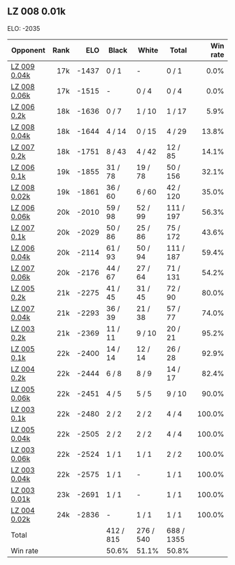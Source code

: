 ## LZ 008 0.01k ##

ELO: -2035

Opponent | Rank | ELO | Black | White | Total | Win rate
---------|-----:|----:|-------|-------|-------|-------:
[LZ 009 0.04k](LZ%20009%200.04k.md) | 17k | -1437 | 0 / 1 | - | 0 / 1 | 0.0%
[LZ 008 0.06k](LZ%20008%200.06k.md) | 17k | -1515 | - | 0 / 4 | 0 / 4 | 0.0%
[LZ 006 0.2k](LZ%20006%200.2k.md) | 18k | -1636 | 0 / 7 | 1 / 10 | 1 / 17 | 5.9%
[LZ 008 0.04k](LZ%20008%200.04k.md) | 18k | -1644 | 4 / 14 | 0 / 15 | 4 / 29 | 13.8%
[LZ 007 0.2k](LZ%20007%200.2k.md) | 18k | -1751 | 8 / 43 | 4 / 42 | 12 / 85 | 14.1%
[LZ 006 0.1k](LZ%20006%200.1k.md) | 19k | -1855 | 31 / 78 | 19 / 78 | 50 / 156 | 32.1%
[LZ 008 0.02k](LZ%20008%200.02k.md) | 19k | -1861 | 36 / 60 | 6 / 60 | 42 / 120 | 35.0%
[LZ 006 0.06k](LZ%20006%200.06k.md) | 20k | -2010 | 59 / 98 | 52 / 99 | 111 / 197 | 56.3%
[LZ 007 0.1k](LZ%20007%200.1k.md) | 20k | -2029 | 50 / 86 | 25 / 86 | 75 / 172 | 43.6%
[LZ 006 0.04k](LZ%20006%200.04k.md) | 20k | -2114 | 61 / 93 | 50 / 94 | 111 / 187 | 59.4%
[LZ 007 0.06k](LZ%20007%200.06k.md) | 20k | -2176 | 44 / 67 | 27 / 64 | 71 / 131 | 54.2%
[LZ 005 0.2k](LZ%20005%200.2k.md) | 21k | -2275 | 41 / 45 | 31 / 45 | 72 / 90 | 80.0%
[LZ 007 0.04k](LZ%20007%200.04k.md) | 21k | -2293 | 36 / 39 | 21 / 38 | 57 / 77 | 74.0%
[LZ 003 0.2k](LZ%20003%200.2k.md) | 21k | -2369 | 11 / 11 | 9 / 10 | 20 / 21 | 95.2%
[LZ 005 0.1k](LZ%20005%200.1k.md) | 22k | -2400 | 14 / 14 | 12 / 14 | 26 / 28 | 92.9%
[LZ 004 0.2k](LZ%20004%200.2k.md) | 22k | -2444 | 6 / 8 | 8 / 9 | 14 / 17 | 82.4%
[LZ 005 0.06k](LZ%20005%200.06k.md) | 22k | -2451 | 4 / 5 | 5 / 5 | 9 / 10 | 90.0%
[LZ 003 0.1k](LZ%20003%200.1k.md) | 22k | -2480 | 2 / 2 | 2 / 2 | 4 / 4 | 100.0%
[LZ 005 0.04k](LZ%20005%200.04k.md) | 22k | -2505 | 2 / 2 | 2 / 2 | 4 / 4 | 100.0%
[LZ 003 0.06k](LZ%20003%200.06k.md) | 22k | -2524 | 1 / 1 | 1 / 1 | 2 / 2 | 100.0%
[LZ 003 0.04k](LZ%20003%200.04k.md) | 22k | -2575 | 1 / 1 | - | 1 / 1 | 100.0%
[LZ 003 0.01k](LZ%20003%200.01k.md) | 23k | -2691 | 1 / 1 | - | 1 / 1 | 100.0%
[LZ 004 0.02k](LZ%20004%200.02k.md) | 24k | -2836 | - | 1 / 1 | 1 / 1 | 100.0%
Total | | | 412 / 815 | 276 / 540 | 688 / 1355 | 
Win rate| | | 50.6% | 51.1% | 50.8% | 
